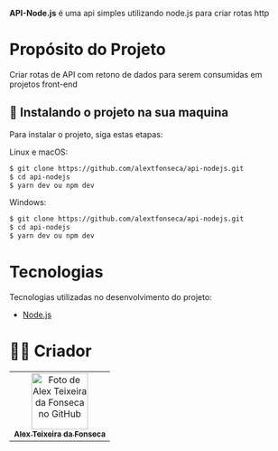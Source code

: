 **API-Node.js** é uma api simples utilizando node.js para criar rotas http

# Propósito do Projeto

Criar rotas de API com retono de dados para serem consumidas em projetos front-end

## 🚀 Instalando o projeto na sua maquina

Para instalar o projeto, siga estas etapas:

Linux e macOS:

```bash
$ git clone https://github.com/alextfonseca/api-nodejs.git
$ cd api-nodejs
$ yarn dev ou npm dev
```

Windows:

```bash
$ git clone https://github.com/alextfonseca/api-nodejs.git
$ cd api-nodejs
$ yarn dev ou npm dev
```

# Tecnologias

Tecnologias utilizadas no desenvolvimento do projeto:

- [Node.js](https://nodejs.org/en/)

# 🧑‍💻 Criador

<table>
  <tr>
    <td align="center">
      <a href="https://github.com/alextfonseca">
        <img src="https://github.com/alextfonseca.png" width="100px;" alt="Foto de Alex Teixeira da Fonseca no GitHub"/><br>
        <sub>
          <b>Alex Teixeira da Fonseca</b>
        </sub>
      </a>
    </td>
  </tr>
</table>
